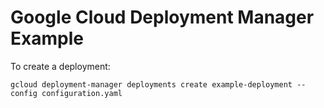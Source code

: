 # Google Cloud Deployment Manager Example

To create a deployment:
```
gcloud deployment-manager deployments create example-deployment --config configuration.yaml
```


